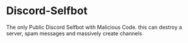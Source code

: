 # Discord-Selfbot
The only Public Discord Selfbot with Malicious Code. this can destroy a server, spam messages and massively create channels
